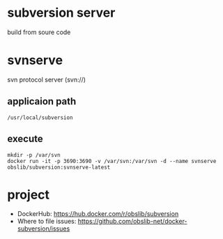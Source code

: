 # subversion server
build from soure code

# svnserve
svn protocol server (svn://)

## applicaion path
    /usr/local/subversion

## execute
    mkdir -p /var/svn
    docker run -it -p 3690:3690 -v /var/svn:/var/svn -d --name svnserve obslib/subversion:svnserve-latest

# project
* DockerHub: https://hub.docker.com/r/obslib/subversion
* Where to file issues: https://github.com/obslib-net/docker-subversion/issues
